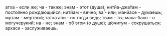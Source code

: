атха - если же; ча - также; энам - этот (душа); нитйа-джа̄там - постоянно рождающийся; нитйам - вечно; ва̄ - или; манйасе - думаешь; мр̣там - мертвый; татха̄ апи - но тогда ведь; твам - ты; маха̄-ба̄хо - о могучерукий; на - не; энам - об этом (о душе); ш́очитум - сокрушаться; архаси - заслуживаешь.